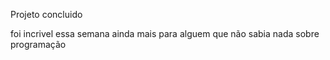Projeto concluido

foi incrivel essa semana ainda mais para alguem que não sabia nada sobre programação 